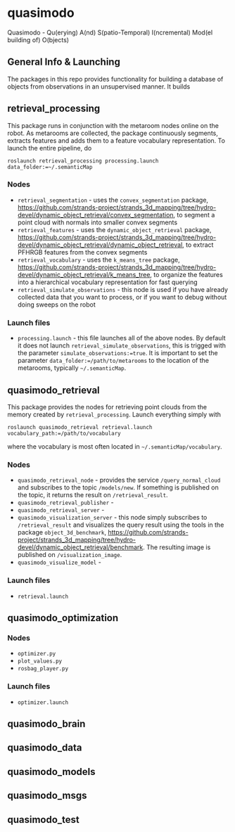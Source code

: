 # quasimodo
Quasimodo - Qu(erying) A(nd) S(patio-Temporal) I(ncremental) Mod(el building of) O(bjects)

## General Info \& Launching

The packages in this repo provides functionality for building a database of objects from observations
in an unsupervised manner. It builds 

## retrieval_processing

This package runs in conjunction with the metaroom nodes online on the robot. As metarooms are collected,
the package continuously segments, extracts features and adds them to a feature vocabulary representation.
To launch the entire pipeline, do
```
roslaunch retrieval_processing processing.launch data_folder:=~/.semanticMap
```

### Nodes

* `retrieval_segmentation` - uses the `convex_segmentation` package, <https://github.com/strands-project/strands_3d_mapping/tree/hydro-devel/dynamic_object_retrieval/convex_segmentation>, to segment a point cloud with normals into smaller convex segments
* `retrieval_features` - uses the `dynamic_object_retrieval` package, <https://github.com/strands-project/strands_3d_mapping/tree/hydro-devel/dynamic_object_retrieval/dynamic_object_retrieval>, to extract PFHRGB features from the convex segments
* `retrieval_vocabulary` - uses the `k_means_tree` package, <https://github.com/strands-project/strands_3d_mapping/tree/hydro-devel/dynamic_object_retrieval/k_means_tree>, to organize the features into a hierarchical vocabulary representation for fast querying
* `retrieval_simulate_observations` - this node is used if you have already collected data that you want to process, or if you want to debug without doing sweeps on the robot

### Launch files

* `processing.launch` - this file launches all of the above nodes. By default it does not launch `retrieval_simulate_observations`, this is trigged with the parameter `simulate_observations:=true`.
It is important to set the parameter `data_folder:=/path/to/metarooms` to the location of the metarooms,
typically `~/.semanticMap`.

## quasimodo_retrieval

This package provides the nodes for retrieving point clouds from the memory created by `retrieval_processing`.
Launch everything simply with
```
roslaunch quasimodo_retrieval retrieval.launch vocabulary_path:=/path/to/vocabulary
```
where the vocabulary is most often located in `~/.semanticMap/vocabulary`.

### Nodes

* `quasimodo_retrieval_node` - provides the service `/query_normal_cloud` and subscribes to the topic `/models/new`. If something is published on the topic, it returns the result on `/retrieval_result`.
* `quasimodo_retrieval_publisher` - 
* `quasimodo_retrieval_server` - 
* `quasimodo_visualization_server` - this node simply subscribes to `/retrieval_result` and visualizes the query result using the tools in the package `object_3d_benchmark`, <https://github.com/strands-project/strands_3d_mapping/tree/hydro-devel/dynamic_object_retrieval/benchmark>. The resulting image is published on `/visualization_image`.
* `quasimodo_visualize_model` - 

### Launch files

* `retrieval.launch`

## quasimodo_optimization

### Nodes

* `optimizer.py`
* `plot_values.py`
* `rosbag_player.py`

### Launch files

* `optimizer.launch`

## quasimodo_brain

## quasimodo_data

## quasimodo_models

## quasimodo_msgs

## quasimodo_test
